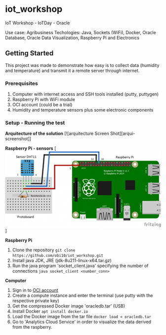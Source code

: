 # iot_workshop
IoT Workshop - IoTDay - Oracle

Use case: Agribusiness
Techologies: Java, Sockets (WiFi), Docker, Oracle Database, Oracle Data Visualization, Raspberry Pi and Electronics


## Getting Started

This project was made to demonstrate how easy is to collect data (humidity and temperature) and transmit it a remote server through internet.

### Prerequisites

1. Computer with internet access and SSH tools installed (putty, puttygen)
2. Raspberry Pi with WiFi module
3. OCI account (could be a trial)
4. Humidity and temperature sensors plus some electronic components

### Setup - Running the test

__Arquitecture of the solution__
[![arquitecture Screen Shot][arqui-screenshot]]

__Raspberry Pi - sensors__
[![raspberry Screen Shot][raspi-img]]

__Raspberry Pi__
1. Clone the repository `git clone https://github.com/obi10/iot_workshop.git`
2. Install java JDK, JRE (jdk-8u211-linux-x64.tar.gz)
3. Run the java program 'socket_client.java' specifying the number of connections `java socket_client <number_conn>`

__Computer__
1. Sign in to [OCI account](https://cloud.oracle.com)
2. Create a compute instance and enter the terminal (use putty with the respective private key)
3. Get the compressed Docker image 'oracledb.tar' (USB)
4. Install Docker `apt install docker.io`
5. Load the Docker image from the tar file `docker load < oracledb.tar`
6. Go to 'Analytics Cloud Service' in order to visualize the data derived from the raspberry.



[raspi-img]: images/raspi.png
